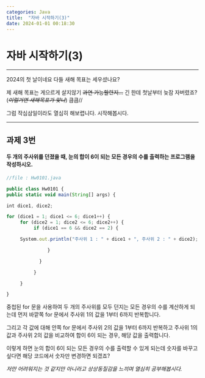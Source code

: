 ```yaml
---
categories: Java
title:  "자바 시작하기(3)"
date: 2024-01-01 00:18:30
---
```


# 자바 시작하기(3)
***
2024의 첫 날이네요 다들 새해 목표는 세우셨나요?

제 새해 목표는 게으르게 살지않기
 ~~과연 가능할련지...~~ 긴 한데 첫날부터 늦잠 자버렸죠? 
(~~*이럴거면 새해목표가 맞나*~~) 큼큼//
 
  그럼 작심삼일이라도 열심히 해보렵니다. 시작해봅시다.
***
 

## 과제 3번

#### 두 개의 주사위를 던졌을 때, 눈의 합이 6이 되는 모든 경우의 수를 출력하는 프로그램을 작성하시오.

```js
//file : Hw0101.java

public class Hw0101 {
public static void main(String[] args) {

int dice1, dice2;

for (dice1 = 1; dice1 <= 6; dice1++) {
     for (dice2 = 1; dice2 <= 6; dice2++) {
          if (dice1 == 6 && dice2 == 2) {

     System.out.println("주사위 1 : " + dice1 + ", 주사위 2 : " + dice2);

               }

            }

          }

     }

}


```

중첩된 for 문을 사용하여 두 개의 주사위를 모두 던지는 모든 경우의 수를 계산하게 되는데 먼저 바깥쪽 for 문에서 주사위 1의 값을 1부터 6까지 반복합니다.

그리고 각 값에 대해 안쪽 for 문에서 주사위 2의 값을 1부터 6까지 반복하고 주사위 1의 값과 주사위 2의 값을 비교하여 합이 6이 되는 경우, 해당 값을 출력합니다.

 이렇게 하면 눈의 합이 6이 되는 모든 경우의 수를 출력할 수 있게 되는데 숫자를 바꾸고싶다면 해당 코드에서 숫자만 변경하면 되겠죠?

 *저만 어려워지는 것 같지만 아니라고 상상동질감을 느끼며 열심히 공부해봅시다.*
